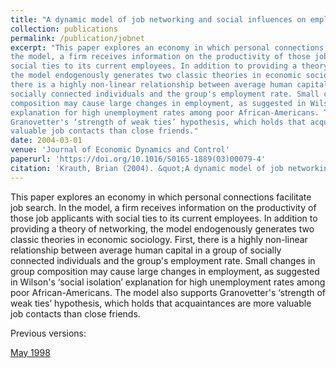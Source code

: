```yaml
---
title: "A dynamic model of job networking and social influences on employment"
collection: publications
permalink: /publication/jobnet
excerpt: "This paper explores an economy in which personal connections facilitate job search. In
the model, a firm receives information on the productivity of those job applicants with
social ties to its current employees. In addition to providing a theory of networking,
the model endogenously generates two classic theories in economic sociology. First,
there is a highly non-linear relationship between average human capital in a group of
socially connected individuals and the group's employment rate. Small changes in group
composition may cause large changes in employment, as suggested in Wilson's ‘social isolation’
explanation for high unemployment rates among poor African-Americans. The model also supports
Granovetter's ‘strength of weak ties’ hypothesis, which holds that acquaintances are more
valuable job contacts than close friends."
date: 2004-03-01
venue: 'Journal of Economic Dynamics and Control'
paperurl: 'https://doi.org/10.1016/S0165-1889(03)00079-4'
citation: 'Krauth, Brian (2004). &quot;A dynamic model of job networking and social influences on employment.&quot; <i>Journal of Economic Dynamics and Control</i>. 28(6).'
---
```

This paper explores an economy in which personal connections facilitate job search. In
the model, a firm receives information on the productivity of those job applicants with
social ties to its current employees. In addition to providing a theory of networking,
the model endogenously generates two classic theories in economic sociology. First,
there is a highly non-linear relationship between average human capital in a group of
socially connected individuals and the group's employment rate. Small changes in group
composition may cause large changes in employment, as suggested in Wilson's ‘social isolation’
explanation for high unemployment rates among poor African-Americans. The model also supports
Granovetter's ‘strength of weak ties’ hypothesis, which holds that acquaintances are more
valuable job contacts than close friends.

Previous versions:

[May 1998](https://www.researchgate.net/profile/Brian_Krauth/publication/2753111_A_Dynamic_Model_of_Job_Networks_and_Persistent_Inequality/links/00b49535accb813a7b000000/A-Dynamic-Model-of-Job-Networks-and-Persistent-Inequality.pdf)

